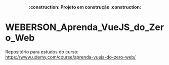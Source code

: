 <h4 align="center"> 
    :construction:  Projeto em construção  :construction:
</h4>

# WEBERSON_Aprenda_VueJS_do_Zero_Web
Repositório para estudos do curso: https://www.udemy.com/course/aprenda-vuejs-do-zero-web/
